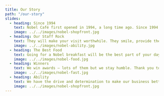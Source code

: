 ```yaml
---
title: Our Story
path: "/our-story"
slides:
  - heading: Since 1994
    text: Nobel Café first opened in 1994, a long time ago. Since 1994 we have been serving first class breakfast and lunch to the people of Ballymena. Nobel is Ballymena, Ballymena is Nobel!
    image: ../../images/nobel-shopfront.jpg
  - heading: Our Staff Rock
    text: They will make your visit worthwhile. They smile, provide the best, efficient service for miles and they love Nobel Café. We look after them, they look after our customers. Simple.
    image: ../../images/nobel-ability.jpg
  - heading: The Best Food
    text: Going for a Nobel breakfast will be the best part of your day. A Nobel lunch is freshly prepped and to the best consistent standard. You won’t be disappointed.
    image: ../../images/nobel-food.jpg
  - heading: Winners
    text: We win awards – lots of them but we stay humble. Thank you to our customers and staff.
    image: ../../images/nobel-fast.jpg
  - heading: Ability
    text: We have the drive and determination to make our business better and better for you.
    image: ../../images/nobel-shopfront.jpg
---
```

